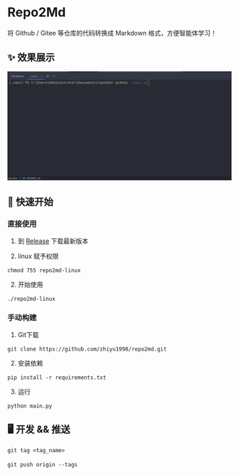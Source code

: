 # Repo2Md

将 Github / Gitee 等仓库的代码转换成 Markdown 格式，方便智能体学习！

## ✨ 效果展示

![效果展示](md-images/recording.gif)

## 🚀 快速开始

### 直接使用

1. 到 [Release](https://github.com/zhiyu1998/repo2md/releases) 下载最新版本

2. linux 赋予权限

```shell
chmod 755 repo2md-linux
```

2. 开始使用

```shell
./repo2md-linux
```

### 手动构建

1. Git下载

```shell
git clone https://github.com/zhiyu1998/repo2md.git
```

2. 安装依赖

```shell
pip install -r requirements.txt
```

3. 运行

```shell
python main.py
```

## 🖥 开发 && 推送

```shell
git tag <tag_name>

git push origin --tags
```
